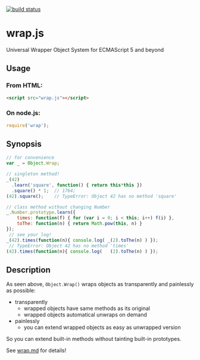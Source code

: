 [![build status](https://secure.travis-ci.org/dankogai/js-wrap.png)](http://travis-ci.org/dankogai/js-wrap)

wrap.js
=======

Universal Wrapper Object System for ECMAScript 5 and beyond

Usage
-----

### From HTML:

````html
<script src="wrap.js"></script>
````

### On node.js:

````javascript
require('wrap');
````

Synopsis
--------

````javascript
// for convenience
var _ = Object.Wrap;

// singleton method!
_(42)
  .learn('square', function() { return this*this })
  .square() * 1;  // 1764;
(42).square();    // TypeError: Object 42 has no method 'square'

// class method without changing Number
_.Number.prototype.learn({
    times: function(f) { for (var i = 0; i < this; i++) f(i) },
    toThe: function(n) { return Math.pow(this, n) }
});
 // see your log!
_(42).times(function(n){ console.log( _(2).toThe(n) ) });
 // TypeError: Object 42 has no method 'times'
(42).times(function(n){ console.log(   (2).toThe(n) ) });
````

Description
-----------

As seen above, `Object.Wrap()` wraps objects as transparently and painlessly as possible:

+ transparently
  + wrapped objects have same methods as its original
  + wrapped objects automatical unwraps on demand
+ painlessly
  + you can extend wrapped objects as easy as unwrapped version

So you can extend built-in methods without tainting built-in prototypes.

See [wrap.md](wrap.md#description) for details!
